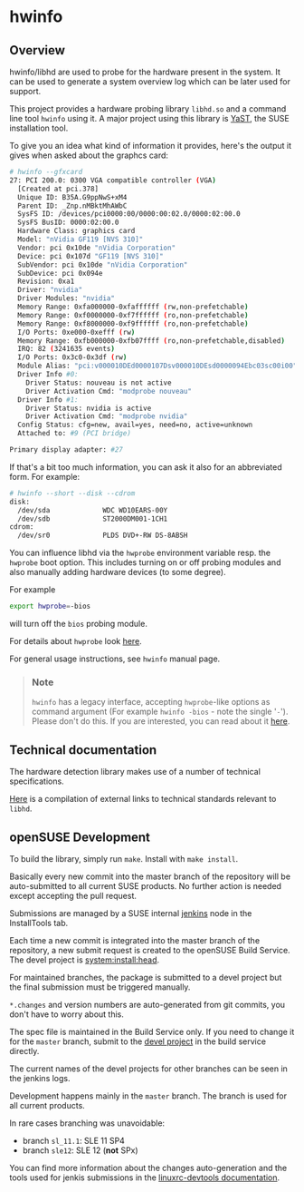 # hwinfo

## Overview

hwinfo/libhd are used to probe for the hardware present in the system. It can be
used to generate a system overview log which can be later used for support.

This project provides a hardware probing library `libhd.so` and a command line tool `hwinfo` using it.
A major project using this library is [YaST](https://yast.github.io), the SUSE installation tool.

To give you an idea what kind of information it provides, here's the output it gives when asked about the graphcs card:

```sh
# hwinfo --gfxcard
27: PCI 200.0: 0300 VGA compatible controller (VGA)
  [Created at pci.378]
  Unique ID: B35A.G9ppNwS+xM4
  Parent ID: _Znp.nMBktMhAWbC
  SysFS ID: /devices/pci0000:00/0000:00:02.0/0000:02:00.0
  SysFS BusID: 0000:02:00.0
  Hardware Class: graphics card
  Model: "nVidia GF119 [NVS 310]"
  Vendor: pci 0x10de "nVidia Corporation"
  Device: pci 0x107d "GF119 [NVS 310]"
  SubVendor: pci 0x10de "nVidia Corporation"
  SubDevice: pci 0x094e
  Revision: 0xa1
  Driver: "nvidia"
  Driver Modules: "nvidia"
  Memory Range: 0xfa000000-0xfaffffff (rw,non-prefetchable)
  Memory Range: 0xf0000000-0xf7ffffff (ro,non-prefetchable)
  Memory Range: 0xf8000000-0xf9ffffff (ro,non-prefetchable)
  I/O Ports: 0xe000-0xefff (rw)
  Memory Range: 0xfb000000-0xfb07ffff (ro,non-prefetchable,disabled)
  IRQ: 82 (3241635 events)
  I/O Ports: 0x3c0-0x3df (rw)
  Module Alias: "pci:v000010DEd0000107Dsv000010DEsd0000094Ebc03sc00i00"
  Driver Info #0:
    Driver Status: nouveau is not active
    Driver Activation Cmd: "modprobe nouveau"
  Driver Info #1:
    Driver Status: nvidia is active
    Driver Activation Cmd: "modprobe nvidia"
  Config Status: cfg=new, avail=yes, need=no, active=unknown
  Attached to: #9 (PCI bridge)

Primary display adapter: #27
```

If that's a bit too much information, you can ask it also for an abbreviated form. For example:

```sh
# hwinfo --short --disk --cdrom
disk:
  /dev/sda             WDC WD10EARS-00Y
  /dev/sdb             ST2000DM001-1CH1
cdrom:
  /dev/sr0             PLDS DVD+-RW DS-8ABSH
```

You can influence libhd via the `hwprobe` environment variable resp. the `hwprobe` boot option.
This includes turning on or off
probing modules and also manually adding hardware devices (to some degree).

For example

```sh
export hwprobe=-bios
```
will turn off the `bios` probing module.

For details about `hwprobe` look [here](README-hwprobe.md).

For general usage instructions, see `hwinfo` manual page.

> ### Note
>
>
> `hwinfo` has a legacy interface, accepting `hwprobe`-like options as command argument (For example
> `hwinfo -bios` - note the single '`-`'). Please don't do this. If you are interested, you can
> read about it [here](README-legacy.md).

## Technical documentation

The hardware detection library makes use of a number of technical specifications.

[Here](specifications.md) is a compilation of external links to technical standards relevant to `libhd`.

## openSUSE Development

To build the library, simply run `make`. Install with `make install`.

Basically every new commit into the master branch of the repository will be auto-submitted
to all current SUSE products. No further action is needed except accepting the pull request.

Submissions are managed by a SUSE internal [jenkins](https://jenkins.io) node in the InstallTools tab.

Each time a new commit is integrated into the master branch of the repository,
a new submit request is created to the openSUSE Build Service. The devel project
is [system:install:head](https://build.opensuse.org/package/show/system:install:head/hwinfo).

For maintained branches, the package is submitted to a devel project but the final submission
must be triggered manually.

`*.changes` and version numbers are auto-generated from git commits, you don't have to worry about this.

The spec file is maintained in the Build Service only. If you need to change it for the `master` branch,
submit to the
[devel project](https://build.opensuse.org/package/show/system:install:head/hwinfo)
in the build service directly.

The current names of the devel projects for other branches can be seen in the jenkins logs.

Development happens mainly in the `master` branch. The branch is used for all current products.

In rare cases branching was unavoidable:

* branch `sl_11.1`: SLE 11 SP4
* branch `sle12`: SLE 12 (**not** SPx)

You can find more information about the changes auto-generation and the
tools used for jenkis submissions in the [linuxrc-devtools
documentation](https://github.com/openSUSE/linuxrc-devtools#opensuse-development).
